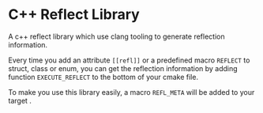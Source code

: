 # C++ Reflect Library
A c++ reflect library which use clang tooling to generate reflection information.

Every time you add an attribute `[[refl]]` or a predefined macro `REFLECT`  to struct, class or enum, you can get the reflection information by adding function `EXECUTE_REFLECT` to the bottom of your cmake file.

To make you use this library easily, a macro `REFL_META` will be added to your target .
